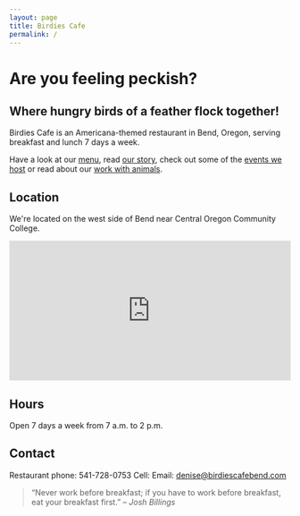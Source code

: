 ```yaml
---
layout: page
title: Birdies Cafe
permalink: /
---
```


# Are you feeling peckish?

## Where hungry birds of a feather flock together!

Birdies Cafe is an Americana-themed restaurant in Bend, Oregon, serving breakfast and lunch 7 days a week.

Have a look at our [menu](/menu), read [our story](/about), check out some of the [events we host](/events) or read about our [work with animals](/animals).

## Location

We're located on the west side of Bend near Central Oregon Community College.

<iframe src="https://www.google.com/maps/embed?pb=!1m18!1m12!1m3!1d2866.9848482337734!2d-121.33741090000001!3d44.063021500000005!2m3!1f0!2f0!3f0!3m2!1i1024!2i768!4f13.1!3m3!1m2!1s0x54b8c8882ecffe69%3A0x29bcd720a672d717!2s1444+NW+College+Way%2C+Bend%2C+OR+97701!5e0!3m2!1sen!2sus!4v1414969658645" width="100%" height="250" frameborder="0" style="border:0"></iframe>

## Hours

Open 7 days a week from 7 a.m. to 2 p.m.

## Contact

Restaurant phone: 541-728-0753
Cell: 
Email: denise@birdiescafebend.com

>“Never work before breakfast; if you have to work before breakfast, eat your breakfast first.”
<cite>– Josh Billings</cite>
